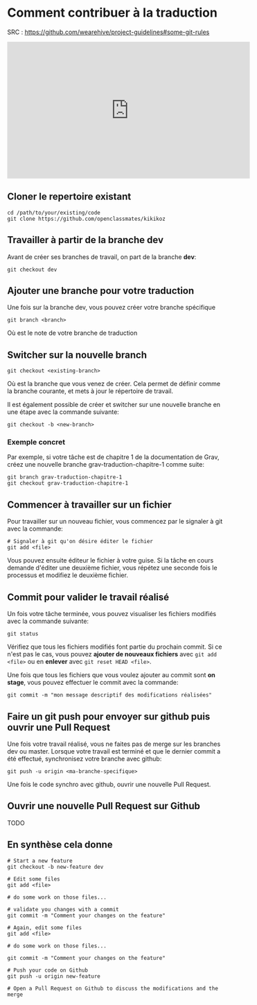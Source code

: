 # Comment contribuer à la traduction


SRC : https://github.com/wearehive/project-guidelines#some-git-rules

<iframe width="560" height="315" src="https://www.youtube.com/embed/cPy7gCAVofQ" frameborder="0" allowfullscreen></iframe>

## Cloner le repertoire existant
```
cd /path/to/your/existing/code 
git clone https://github.com/openclassmates/kikikoz
```
## Travailler à partir de la branche dev

Avant de créer ses branches de travail, on part de la branche **dev**:
```
git checkout dev
```
## Ajouter une branche pour votre traduction

Une fois sur la branche dev, vous pouvez créer votre branche spécifique
```
git branch <branch>
```
Où <branch> est le note de votre branche de traduction

## Switcher sur la nouvelle branch

```
git checkout <existing-branch>
```

Où <existing-branch> est la branche que vous venez de créer. Cela permet de définir <existing-branch> comme la branche courante, et mets à jour le répertoire de travail.

Il est également possible de créer et switcher sur une nouvelle branche en une étape avec la commande suivante:

```
git checkout -b <new-branch>
```

### Exemple concret

Par exemple, si votre tâche est de chapitre 1 de la documentation de Grav, créez une nouvelle branche grav-traduction-chapitre-1 comme suite:

```
git branch grav-traduction-chapitre-1
git checkout grav-traduction-chapitre-1
```

## Commencer à travailler sur un fichier

Pour travailler sur un nouveau fichier, vous commencez par le signaler à git avec la commande:

```
# Signaler à git qu'on désire éditer le fichier
git add <file>
```

Vous pouvez ensuite éditeur le fichier à votre guise. Si la tâche en cours demande d'éditer une deuxième fichier, vous répétez une seconde fois le processus et modifiez le deuxième fichier.

## Commit pour valider le travail réalisé

Un fois votre tâche terminée, vous pouvez visualiser les fichiers modifiés avec la commande suivante:

```
git status
```

Vérifiez que tous les fichiers modifiés font partie du prochain commit. Si ce n'est pas le cas, vous pouvez **ajouter de nouveaux fichiers** avec `git add <file>` ou en **enlever** avec `git reset HEAD <file>`.

Une fois que tous les fichiers que vous voulez ajouter au commit sont **on stage**, vous pouvez effectuer le commit avec la commande:

```
git commit -m "mon message descriptif des modifications réalisées" 
```

## Faire un git push pour envoyer sur github puis ouvrir une Pull Request

Une fois votre travail réalisé, vous ne faites pas de merge sur les branches dev ou master. Lorsque votre travail est terminé et que le dernier commit a été effectué, synchronisez votre branche avec github:

```
git push -u origin <ma-branche-specifique>
```

Une fois le code synchro avec github, ouvrir une nouvelle Pull Request.

## Ouvrir une nouvelle Pull Request sur Github

TODO

## En synthèse cela donne

```
# Start a new feature
git checkout -b new-feature dev

# Edit some files
git add <file>

# do some work on those files...

# validate you changes with a commit
git commit -m "Comment your changes on the feature"

# Again, edit some files
git add <file>

# do some work on those files...

git commit -m "Comment your changes on the feature"

# Push your code on Github
git push -u origin new-feature

# Open a Pull Request on Github to discuss the modifications and the merge
```
